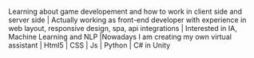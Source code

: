 Learning about game developement and how to work in client side and server side | Actually working as front-end developer with experience in web layout, responsive design, spa, api integrations | Interested in IA, Machine Learning and NLP |Nowadays I am creating my own virtual assistant | Html5 | CSS | Js | Python | C# in Unity

